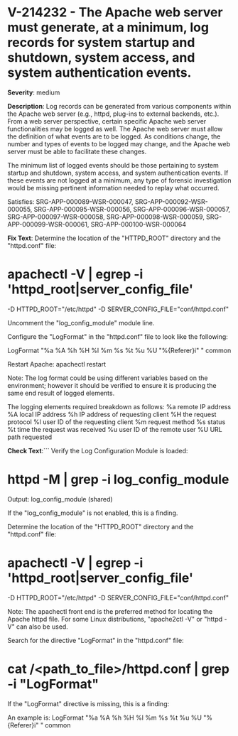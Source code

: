 # V-214232 - The Apache web server must generate, at a minimum, log records for system startup and shutdown, system access, and system authentication events.

**Severity**: medium

**Description**:
Log records can be generated from various components within the Apache web server (e.g., httpd, plug-ins to external backends, etc.). From a web server perspective, certain specific Apache web server functionalities may be logged as well. The Apache web server must allow the definition of what events are to be logged. As conditions change, the number and types of events to be logged may change, and the Apache web server must be able to facilitate these changes.

The minimum list of logged events should be those pertaining to system startup and shutdown, system access, and system authentication events. If these events are not logged at a minimum, any type of forensic investigation would be missing pertinent information needed to replay what occurred.


Satisfies: SRG-APP-000089-WSR-000047, SRG-APP-000092-WSR-000055, SRG-APP-000095-WSR-000056, SRG-APP-000096-WSR-000057, SRG-APP-000097-WSR-000058, SRG-APP-000098-WSR-000059, SRG-APP-000099-WSR-000061, SRG-APP-000100-WSR-000064

**Fix Text**:
Determine the location of the "HTTPD_ROOT" directory and the "httpd.conf" file:

# apachectl -V | egrep -i 'httpd_root|server_config_file'
-D HTTPD_ROOT="/etc/httpd"
-D SERVER_CONFIG_FILE="conf/httpd.conf"

Uncomment the "log_config_module" module line.

Configure the "LogFormat" in the "httpd.conf" file to look like the following:

LogFormat "%a %A %h %H %l %m %s %t %u %U \"%{Referer}i\" " common

Restart Apache: apachectl restart

Note: The log format could be using different variables based on the environment; however it should be verified to ensure it is producing the same end result of logged elements.  

The logging elements required breakdown as follows:
%a       remote IP address
%A       local IP address
%h       IP address of requesting client
%H      the request protocol
%l        user ID of the requesting client
%m      request method
%s        status
%t        time the request was received
%u       user ID of the remote user
%U       URL path requested

**Check Text**:```
Verify the Log Configuration Module is loaded:
# httpd -M | grep -i log_config_module
Output:  log_config_module (shared)

If the "log_config_module" is not enabled, this is a finding.

Determine the location of the "HTTPD_ROOT" directory and the "httpd.conf" file:

# apachectl -V | egrep -i 'httpd_root|server_config_file'
-D HTTPD_ROOT="/etc/httpd"
-D SERVER_CONFIG_FILE="conf/httpd.conf"

Note: The apachectl front end is the preferred method for locating the Apache httpd file. For some Linux distributions, "apache2ctl -V" or  "httpd -V" can also be used.  

Search for the directive "LogFormat" in the "httpd.conf" file:

# cat /<path_to_file>/httpd.conf | grep -i "LogFormat"

If the "LogFormat" directive is missing, this is a finding:

An example is:
LogFormat "%a %A %h %H %l %m %s %t %u %U \"%{Referer}i\" " common
```